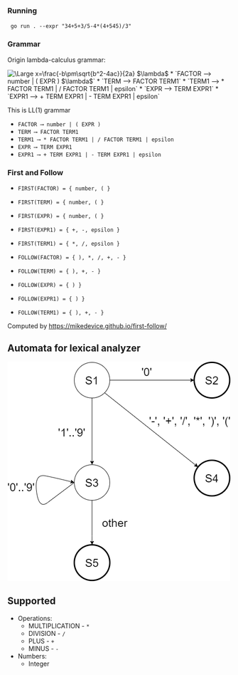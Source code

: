### Running
```
 go run . --expr "34+5+3/5-4*(4+545)/3"
```


### Grammar

Origin lambda-calculus grammar:

<img src="https://latex.codecogs.com/svg.latex?\Large&space;x=\frac{-b\pm\sqrt{b^2-4ac}}{2a}" title="\Large x=\frac{-b\pm\sqrt{b^2-4ac}}{2a}" />
$\lambda$
* `FACTOR ⟶ number | ( EXPR ) $\lambda$`
* `TERM ⟶ FACTOR TERM1`
* `TERM1 ⟶ * FACTOR TERM1 | / FACTOR TERM1 | epsilon`
* `EXPR ⟶ TERM EXPR1`
* `EXPR1 ⟶ + TERM EXPR1 | - TERM EXPR1 | epsilon`


This is LL(1) grammar
* `FACTOR ⟶ number | ( EXPR )`
* `TERM ⟶ FACTOR TERM1`
* `TERM1 ⟶ * FACTOR TERM1 | / FACTOR TERM1 | epsilon`
* `EXPR ⟶ TERM EXPR1`
* `EXPR1 ⟶ + TERM EXPR1 | - TERM EXPR1 | epsilon`


###  First and Follow
* `FIRST(FACTOR) = { number, ( }`
* `FIRST(TERM) = { number, ( }`
* `FIRST(EXPR) = { number, ( }`
* `FIRST(EXPR1) = { +, -, epsilon }`
* `FIRST(TERM1) = { *, /, epsilon }` 


* `FOLLOW(FACTOR) = { ), *, /, +, - }`
* `FOLLOW(TERM) = { ), +, - }`
* `FOLLOW(EXPR) = { ) }`
* `FOLLOW(EXPR1) = { ) }`
* `FOLLOW(TERM1) = { ), +, - }`



Computed by https://mikedevice.github.io/first-follow/

## Automata for lexical analyzer

![Lexical Analyzer Automata](https://github.com/DamirJann/math-parser/blob/master/img/automata_for_lexical_analyzer.drawio.png)

## Supported 
* Operations:
  * MULTIPLICATION - `*`
  * DIVISION - `/`
  * PLUS - `+`
  * MINUS - `-`
* Numbers:
  * Integer


